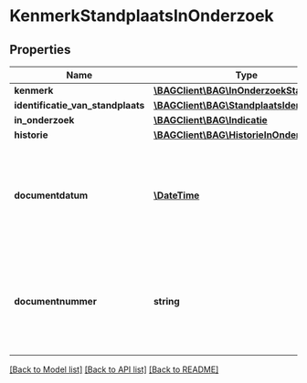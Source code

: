 # KenmerkStandplaatsInOnderzoek

## Properties
Name | Type | Description | Notes
------------ | ------------- | ------------- | -------------
**kenmerk** | [**\BAGClient\BAG\InOnderzoekStandplaats**](InOnderzoekStandplaats.md) |  | 
**identificatie_van_standplaats** | [**\BAGClient\BAG\StandplaatsIdentificatie**](StandplaatsIdentificatie.md) |  | 
**in_onderzoek** | [**\BAGClient\BAG\Indicatie**](Indicatie.md) |  | 
**historie** | [**\BAGClient\BAG\HistorieInOnderzoek**](HistorieInOnderzoek.md) |  | 
**documentdatum** | [**\DateTime**](\DateTime.md) | De datum van het document waarin de grondslag van het onderzoek wordt vastgelegd. Dit wordt vastgelegd in het attribuut documentdatum. | 
**documentnummer** | **string** | Het nummer van het document waarin de grondslag van het onderzoek wordt vastgelegd. Dit wordt vastgelegd in het attribuut documentnummer. | 

[[Back to Model list]](../../README.md#documentation-for-models) [[Back to API list]](../../README.md#documentation-for-api-endpoints) [[Back to README]](../../README.md)

